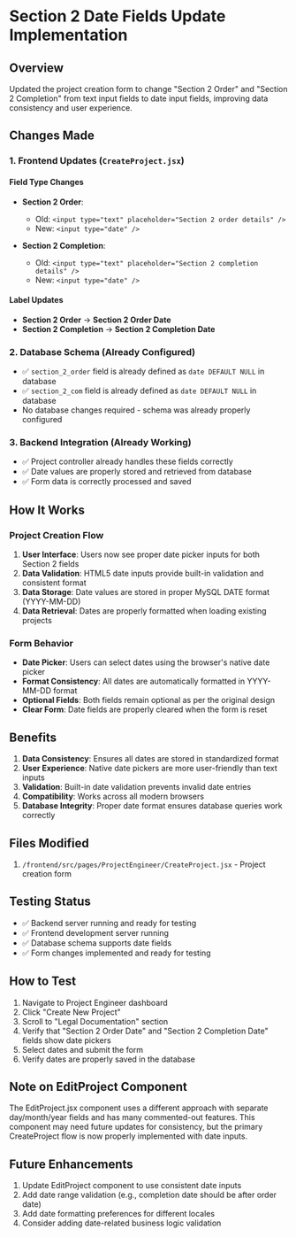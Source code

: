 # Section 2 Date Fields Update Implementation

## Overview
Updated the project creation form to change "Section 2 Order" and "Section 2 Completion" from text input fields to date input fields, improving data consistency and user experience.

## Changes Made

### 1. Frontend Updates (`CreateProject.jsx`)

#### Field Type Changes
- **Section 2 Order**: 
  - Old: `<input type="text" placeholder="Section 2 order details" />`
  - New: `<input type="date" />`
  
- **Section 2 Completion**: 
  - Old: `<input type="text" placeholder="Section 2 completion details" />`
  - New: `<input type="date" />`

#### Label Updates
- **Section 2 Order** → **Section 2 Order Date**
- **Section 2 Completion** → **Section 2 Completion Date**

### 2. Database Schema (Already Configured)
- ✅ `section_2_order` field is already defined as `date DEFAULT NULL` in database
- ✅ `section_2_com` field is already defined as `date DEFAULT NULL` in database
- No database changes required - schema was already properly configured

### 3. Backend Integration (Already Working)
- ✅ Project controller already handles these fields correctly
- ✅ Date values are properly stored and retrieved from database
- ✅ Form data is correctly processed and saved

## How It Works

### Project Creation Flow
1. **User Interface**: Users now see proper date picker inputs for both Section 2 fields
2. **Data Validation**: HTML5 date inputs provide built-in validation and consistent format
3. **Data Storage**: Date values are stored in proper MySQL DATE format (YYYY-MM-DD)
4. **Data Retrieval**: Dates are properly formatted when loading existing projects

### Form Behavior
- **Date Picker**: Users can select dates using the browser's native date picker
- **Format Consistency**: All dates are automatically formatted in YYYY-MM-DD format
- **Optional Fields**: Both fields remain optional as per the original design
- **Clear Form**: Date fields are properly cleared when the form is reset

## Benefits
1. **Data Consistency**: Ensures all dates are stored in standardized format
2. **User Experience**: Native date pickers are more user-friendly than text inputs
3. **Validation**: Built-in date validation prevents invalid date entries
4. **Compatibility**: Works across all modern browsers
5. **Database Integrity**: Proper date format ensures database queries work correctly

## Files Modified
1. `/frontend/src/pages/ProjectEngineer/CreateProject.jsx` - Project creation form

## Testing Status
- ✅ Backend server running and ready for testing
- ✅ Frontend development server running
- ✅ Database schema supports date fields
- ✅ Form changes implemented and ready for testing

## How to Test
1. Navigate to Project Engineer dashboard
2. Click "Create New Project"
3. Scroll to "Legal Documentation" section
4. Verify that "Section 2 Order Date" and "Section 2 Completion Date" fields show date pickers
5. Select dates and submit the form
6. Verify dates are properly saved in the database

## Note on EditProject Component
The EditProject.jsx component uses a different approach with separate day/month/year fields and has many commented-out features. This component may need future updates for consistency, but the primary CreateProject flow is now properly implemented with date inputs.

## Future Enhancements
1. Update EditProject component to use consistent date inputs
2. Add date range validation (e.g., completion date should be after order date)
3. Add date formatting preferences for different locales
4. Consider adding date-related business logic validation
